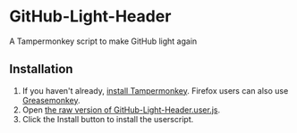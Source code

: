 # GitHub-Light-Header
A Tampermonkey script to make GitHub light again

## Installation

1. If you haven't already, [install Tampermonkey](http://tampermonkey.net/). Firefox users can also use [Greasemonkey](https://addons.mozilla.org/en-US/firefox/addon/greasemonkey/).
2. Open [the raw version of GitHub-Light-Header.user.js](https://github.com/ETHproductions/GitHub-Light-Header/raw/master/GitHub-Light-Header.user.js).
3. Click the Install button to install the userscript.
